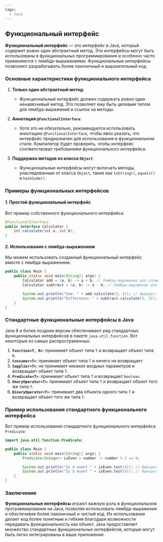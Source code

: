 ```yaml
---
tags:
  - Java
---
```

## Функциональный интерфейс

**Функциональный интерфейс** — это интерфейс в Java, который содержит ровно один абстрактный метод. Эти интерфейсы могут быть использованы в функциональных программирования и особенно часто применяются с лямбда-выражениями. Функциональные интерфейсы позволяют разрабатывать более лаконичный и выразительный код.

### Основные характеристики функционального интерфейса

1. **Только один абстрактный метод**:
   - Функциональный интерфейс должен содержать ровно один ненавязчивый метод. Это позволяет ему быть целевым типом для лямбда-выражений и ссылок на методы.

2. **Аннотация `@FunctionalInterface`**:
   - Хотя это не обязательно, рекомендуется использовать аннотацию `@FunctionalInterface`, чтобы явно указать, что интерфейс предназначен для использования в функциональном стиле. Компилятор будет проверять, чтобы интерфейс соответствовал требованиям функционального интерфейса.

3. **Поддержка методов из класса `Object`**:
   - Функциональные интерфейсы могут включать методы, унаследованные от класса `Object`, такие как `toString()`, `equals()` и `hashCode()`.

### Примеры функциональных интерфейсов

#### 1. Простой функциональный интерфейс

Вот пример собственного функционального интерфейса.

```java
@FunctionalInterface
public interface Calculator {
    int calculate(int a, int b);
}
```

#### 2. Использование с лямбда-выражением

Мы можем использовать созданный функциональный интерфейс вместе с лямбда-выражением:

```java
public class Main {
    public static void main(String[] args) {
        Calculator add = (a, b) -> a + b; // Лямбда-выражение для сложения
        Calculator subtract = (a, b) -> a - b; // Лямбда-выражение для вычитания

        System.out.println("Sum: " + add.calculate(5, 3)); // Выводит: Sum: 8
        System.out.println("Difference: " + subtract.calculate(5, 3)); // Выводит: Difference: 2
    }
}
```

### Стандартные функциональные интерфейсы в Java

Java 8 и более поздние версии обеспечивают ряд стандартных функциональных интерфейсов в пакете `java.util.function`. Вот некоторые из самых распространенных:

1. **`Function<T, R>`**: принимает объект типа `T` и возвращает объект типа `R`.
2. **`Consumer<T>`**: принимает объект типа `T` и ничего не возвращает.
3. **`Supplier<T>`**: не принимает никаких входных параметров и возвращает объект типа `T`.
4. **`Predicate<T>`**: принимает объект типа `T` и возвращает `boolean`.
5. **`UnaryOperator<T>`**: принимает объект типа `T` и возвращает объект того же типа `T`.
6. **`BinaryOperator<T>`**: принимает два объекта одного типа `T` и возвращает объект того же типа `T`.

### Пример использования стандартного функционального интерфейса

Вот пример использования стандартного функционального интерфейса `Predicate`:

```java
import java.util.function.Predicate;

public class Main {
    public static void main(String[] args) {
        Predicate<Integer> isEven = number -> number % 2 == 0;

        System.out.println("Is 4 even? " + isEven.test(4)); // Выводит: Is 4 even? true
        System.out.println("Is 5 even? " + isEven.test(5)); // Выводит: Is 5 even? false
    }
}
```

### Заключение

**Функциональные интерфейсы** играют важную роль в функциональном программировании на Java, позволяя использовать лямбда-выражения и обеспечивая более лаконичный и чистый код. Их использование делает код более понятным и гибким благодаря возможности передавать функциональность как объект. Java предоставляет множество стандартных функциональных интерфейсов, которые могут быть легко интегрированы в ваше приложение.